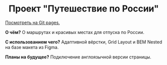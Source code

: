 <h1 align="center">Проект "Путешествие по России"</h1>
<p><a href="https://verabald.github.io/russian-travel/" target="_blank">Посмотреть на Git pages.</a></p>
<p><b>О чём?</b> О маршрутах и красивых местах для отпуска по России.</p>
<p><b>С использованием чего?</b> Адаптивной вёрстки, Grid Layout и BEM Nested на базе макета из Figma.</p>
<p><b>Планы на будущее?</b> Подключение англоязычной версии страницы.</p>
